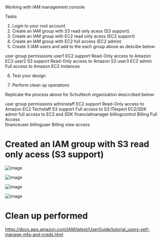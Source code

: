 Working with IAM management console

Tasks

1. Login to your root account
2. Create an IAM group with S3 read only acess (S3 support).
3. Create an IAM group with EC2 read only acess (EC2 support)
4. Create an IAM group with EC2 full access (EC2 admin)
5. Create 3 IAM users and add to the each group above as descibe below:


user      group          permissions
user1     EC2 support     Read-Only access to Amazon EC2
user2     S3 support      Read-Only access to Amazon S3
user3     EC2 admin       Full access to Amazon EC2 instances

6. Test your design

7. Perform clean up operations


Replicate the process above for  Schulltech organization descrcibed below:


user               group                       permissions
adminstaff         EC2 support          Read-Only access to Amazon EC2
Techstaff          S3 support           Full access to S3
ITexpert           EC2/SDK admin        full access to EC2 and SDK
financialmanager     billingcontrol      Billing Full Access  
financeuser          billinguser          Billing view access


# Created an IAM group with S3 read only acess (S3 support)
![image](https://user-images.githubusercontent.com/94347897/168376424-b1e54dbd-4138-487f-852f-d8ad36de22ff.png)


![image](https://user-images.githubusercontent.com/94347897/168380340-85eb0de3-1aaf-4d87-8ab2-1dff4ce16b41.png)



![image](https://user-images.githubusercontent.com/94347897/168381850-55962752-2669-4e7a-9b4e-01eaaf2ea13c.png)


![image](https://user-images.githubusercontent.com/94347897/168389326-a7a9c945-839a-4856-9f34-9a9288ca2d13.png)

# Clean up performed



https://docs.aws.amazon.com/IAM/latest/UserGuide/tutorial_users-self-manage-mfa-and-creds.html



